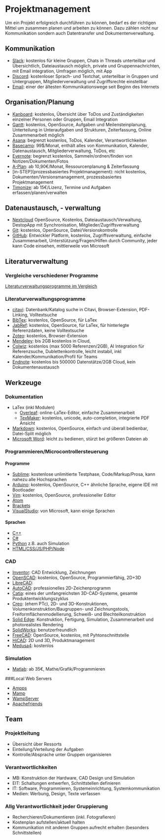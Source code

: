# Projektmanagement
Um ein Projekt erfolgreich durchführen zu können, bedarf es der richtigen Mittel um zusammen planen und arbeiten zu können. Dazu zählen nicht nur Kommunikation sondern auch Datentransfer und Dokumentenverwaltung.

## Kommunikation
- [Slack](https://slack.com/intl/de-de): kostenlos für kleine Gruppen, Chats in Threads unterteilbar und Übersichtlich, Dateiaustausch möglich, private und Gruppennachrichten, mit Email integration, Umfragen möglich, mit App
- [Discord](https://discordapp.com/): kostenloser Sprach- und Textchat, unterteilbar in Gruppen und Untergruppen, Mitgliederverwaltung und Zugriffsrechte einstellbar
- [Email](https://cre.fm/cre104-e-mail): einer der ältesten Kommunikationswege seit Beginn des Internets

## Organisation/Planung
- [Kanboard](https://kanboard.org/): kostenlos, Übersicht über ToDos und Zuständigkeiten einzelner Personen oder Gruppen, Email Integration
- [Gantt](https://www.ganttproject.biz/): kostenlos, OpenSource, Aufgaben und Meilensteinplanung, Unterteilung in Unteraufgaben und Strukturen, Zeiterfassung, Online Zusammenarbeit möglich
- [Asana](https://asana.com/de/pricing): begrenzt kostenlos, ToDos, Kalender, Verantwortlichkeiten
- [Basecamp](https://basecamp.com/): 99$/Monat, enthält alles von Kommunikation, Kalender, Datenaustausch, Mitgliederverwaltung, ToDos, etc
- [Evernote](https://evernote.com/intl/de/compare-plans): begrenzt kostenlos, Sammeln/ordnen/finden von Notizen/Dokumenten/Fotos
- [A-Plan](https://www.braintool.com/): ab 10,90€/Monat, Ressourcenplanung & Zeiterfassung
- [in-STEP](prozessbasiertes Projektmanagement): nicht kostenlos, Dokumenten/Versionsmanagement, prozessbasiertes Projektmanagement
- [Timonize](http://www.timonize.de/): ab 15€/Lizenz, Termine und Aufgaben erfassen/planen/verwalten

## Datenaustausch, - verwaltung
- [Nextcloud](https://nextcloud.com/) OpenSource, Kostenlos, Dateiaustausch/Verwaltung, DestopApp mit Synchronisation, Mitglieder/Zugriffsverwaltung
- [Git](https://git-scm.com/): kostenlos, OpenSource, Datei/Versionskontrolle
- [GitHub](https://github.com/): Entwickler Platform, kostenlos, Zugriffsverwaltung, einfache Zusammenarbeit, Unterstützung/Fragen/Hilfen durch Community, jeder kann Code einsehen, mittlerweile von Microsoft

## Literaturverwaltung
### Vergleiche verschiedener Programme
[Literaturverwaltungsprogramme im Vergleich](http://mediatum.ub.tum.de/1127579?show_id=1316333)

### Literaturverwaltungsprogramme
- [citavi](): Datenbank/Katalog suche in Citavi, Browser-Extension, PDF-Linking, Volltextsuche
- [BibTex](https://www.ctan.org/pkg/bibtex): kostenlos, OpenSource, für LaTex
- [JabRef](https://www.jabref.org/): kostenlos, OpenSource, für LaTex, für hinterlegte Referenzdaten, keine Volltextsuche
- [Zoteo](https://www.zotero.org/): kostenlos, Browser-Extension
- [Mendeley](https://www.mendeley.com/?interaction_required=true): bis 2GB kostenlos in Cloud, 
- [Colwiz](https://wizdom.ai): kostenlos (max 5000 Referenzen/2GB), AI Integration für Referenzsuche, Dublettenkontrolle, leicht instabil, inkl Kalender/Kommunikation/Profil für Teams
- [Endnote](https://endnote.com): kostenlos bis 500000 Datenstätze/2GB Cloud, kein Dokumentenaustausch

## Werkzeuge
### Dokumentation
- LaTex (inkl Modulen)
	- [Overleaf](https://www.overleaf.com/):  online-LaTex-Editor, einfache Zusammenarbeit
	- [TexMaker](http://www.xm1math.net/texmaker/): kostenlos, unicode, auto-completion, integrierte PDF Ansicht
- [Markdown](https://markdown.de/): kostenlos, OpenSource, einfach und überall bedienbar, Datei-Split möglich 
- [Microsoft Word](https://products.office.com/de-DE/word): leicht zu bedienen, stürzt bei größeren Dateien ab

### Programmieren/Microcontrollersteuerung
#### Programme
- [Sublime](https://www.sublimetext.com/): kostenlose unlimitierte Testphase, Code/Markup/Prosa, kann nahezu alle Hochsprachen
- [Arduino](http://arduino.cc): kostenlos, OpenSource, C++ ähnliche Sprache, eigene IDE mit Bootloader
- [Vim](https://www.vim.org/): kostenlos, OpenSource, professioneller Editor
- [Atom](https://atom.io/)
- [Brackets](http://brackets.io/)
- [VisualStudio](https://www.visualstudio.com/): von Microsoft, kann einige Sprachen 

#### Sprachen
- [C++](https://www.iso.org/standard/64029.html)
- [C#](https://docs.microsoft.com/de-de/dotnet/csharp/)
- [Python](https://www.python.org/) z.B. auch Simulation
- [HTML/CSS/JS/PHP/Node](https://www.w3resource.com/index.php)

### CAD
- [Inventor](https://www.autodesk.de/products/inventor/overview): CAD Entwicklung, Zeichnungen
- [OpenSCAD](https://www.openscad.org/): kostenlos, OpenSource, Programmierfähig, 2D+3D
- [LibreCAD]():
- [AutoCAD](http://www.autodesk.de/products/all-autocad/): professionelles 2D-Zeichenprogramm
- [Catia](http://www.3ds.com/de/produkte-und-services/catia/): eines der umfangreichsten 3D-CAD-Systeme, gesamte Produktentwicklungszyklus
- [Creo](http://de.ptc.com/product/creo): (ehem PTc), 2D- und 3D-Konstruktionen, Volumenkonstruktion/Baugruppen- und Zeichnungstools, Freiformflächenmodellierung, Schweiß- und Blechteilkonstruktion
- [Solid Edge](http://www.plm.automation.siemens.com/de_de/products/velocity/solidedge/): Konstruktion, Fertigung, Simulation, Zusammenarbeit und photorealistes Rendering
- [SolidWorks](http://www.solidworks.de/): benutzerfreundlich
- [FreeCAD](http://free-cad.sourceforge.net/): OpenSource, kostenlos, mit Pyhtonschnittstelle
- [HiCAD](https://www.isdgroup.com/de/isd-produkte/cad-hicad.html): 2D und 3D, Produktmanagement
- [Medusa4](http://www.cad-schroer.de/produkte/medusa4.html/): kostenlos

### Simulation
- [Matlab](https://de.mathworks.com/products/matlab.html): ab 35€, Mathe/Grafik/Programmieren

###Local Web Servers
- [Ampps](https://www.ampps.com/)
- [Mamp](https://www.mamp.info/en/)
- [WampServer](http://www.wampserver.com/en/)
- [Apachefriends](https://www.apachefriends.org/index.html)


## Team 
### Projektleitung 
- Übersicht über Ressorts
- Einteilung/Verteilung der Aufgaben
- Kontrolle/Absprache unter Gruppen organisieren

### Verantwortlichkeiten
- MB: Konstruktion der Hardware, CAD Design und Simulation
- EIT: Schaltungen entwerfen, Schnittstellen definieren
- IT: Software, Programmieren, Systemeinrichtung, Systemkommunikation
- Medien: Werbung, Design, Texte verfassen

### Allg Verantwortlichkeit jeder Gruppierung
- Recherchieren/Dokumentieren (inkl. Fotografieren)
- Kostenplan aufstellen/aktuell halten
- Kommunikation mit anderen Gruppen aufrecht erhalten (besonders Schnittstellen)
